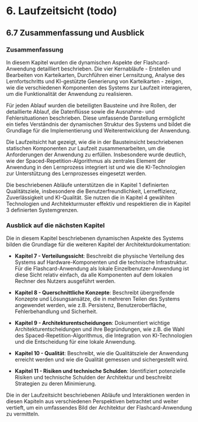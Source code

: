 # 6. Laufzeitsicht (todo)

## 6.7 Zusammenfassung und Ausblick

### Zusammenfassung

In diesem Kapitel wurden die dynamischen Aspekte der Flashcard-Anwendung detailliert beschrieben. Die vier Kernabläufe - Erstellen und Bearbeiten von Karteikarten, Durchführen einer Lernsitzung, Analyse des Lernfortschritts und KI-gestützte Generierung von Karteikarten - zeigen, wie die verschiedenen Komponenten des Systems zur Laufzeit interagieren, um die Funktionalität der Anwendung zu realisieren.

Für jeden Ablauf wurden die beteiligten Bausteine und ihre Rollen, der detaillierte Ablauf, die Datenflüsse sowie die Ausnahme- und Fehlersituationen beschrieben. Diese umfassende Darstellung ermöglicht ein tiefes Verständnis der dynamischen Struktur des Systems und bildet die Grundlage für die Implementierung und Weiterentwicklung der Anwendung.

Die Laufzeitsicht hat gezeigt, wie die in der Bausteinsicht beschriebenen statischen Komponenten zur Laufzeit zusammenarbeiten, um die Anforderungen der Anwendung zu erfüllen. Insbesondere wurde deutlich, wie der Spaced-Repetition-Algorithmus als zentrales Element der Anwendung in den Lernprozess integriert ist und wie die KI-Technologien zur Unterstützung des Lernprozesses eingesetzt werden.

Die beschriebenen Abläufe unterstützen die in Kapitel 1 definierten Qualitätsziele, insbesondere die Benutzerfreundlichkeit, Lerneffizienz, Zuverlässigkeit und KI-Qualität. Sie nutzen die in Kapitel 4 gewählten Technologien und Architekturmuster effektiv und respektieren die in Kapitel 3 definierten Systemgrenzen.

### Ausblick auf die nächsten Kapitel

Die in diesem Kapitel beschriebenen dynamischen Aspekte des Systems bilden die Grundlage für die weiteren Kapitel der Architekturdokumentation:

* **Kapitel 7 - Verteilungssicht**: Beschreibt die physische Verteilung des Systems auf Hardware-Komponenten und die technische Infrastruktur. Für die Flashcard-Anwendung als lokale Einzelbenutzer-Anwendung ist diese Sicht relativ einfach, da alle Komponenten auf dem lokalen Rechner des Nutzers ausgeführt werden.

* **Kapitel 8 - Querschnittliche Konzepte**: Beschreibt übergreifende Konzepte und Lösungsansätze, die in mehreren Teilen des Systems angewendet werden, wie z.B. Persistenz, Benutzeroberfläche, Fehlerbehandlung und Sicherheit.

* **Kapitel 9 - Architekturentscheidungen**: Dokumentiert wichtige Architekturentscheidungen und ihre Begründungen, wie z.B. die Wahl des Spaced-Repetition-Algorithmus, die Integration von KI-Technologien und die Entscheidung für eine lokale Anwendung.

* **Kapitel 10 - Qualität**: Beschreibt, wie die Qualitätsziele der Anwendung erreicht werden und wie die Qualität gemessen und sichergestellt wird.

* **Kapitel 11 - Risiken und technische Schulden**: Identifiziert potenzielle Risiken und technische Schulden der Architektur und beschreibt Strategien zu deren Minimierung.

Die in der Laufzeitsicht beschriebenen Abläufe und Interaktionen werden in diesen Kapiteln aus verschiedenen Perspektiven betrachtet und weiter vertieft, um ein umfassendes Bild der Architektur der Flashcard-Anwendung zu vermitteln.